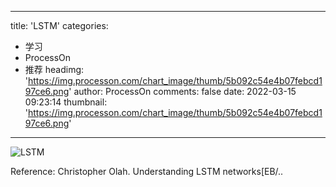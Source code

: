 
---
title: 'LSTM'
categories: 
 - 学习
 - ProcessOn
 - 推荐
headimg: 'https://img.processon.com/chart_image/thumb/5b092c54e4b07febcd197ce6.png'
author: ProcessOn
comments: false
date: 2022-03-15 09:23:14
thumbnail: 'https://img.processon.com/chart_image/thumb/5b092c54e4b07febcd197ce6.png'
---

<div>   
<img class="thumb" alt="LSTM" src="https://img.processon.com/chart_image/thumb/5b092c54e4b07febcd197ce6.png" referrerpolicy="no-referrer">
<p>Reference:
Christopher Olah. Understanding LSTM networks[EB/..</p>  
</div>
            